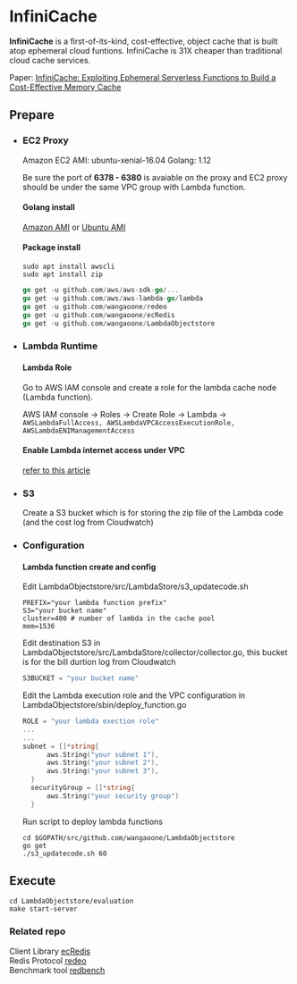 # InfiniCache

**InfiniCache** is a first-of-its-kind, cost-effective, object cache that is built atop ephemeral cloud funtions. InfiniCache is 31X cheaper than traditional cloud cache services. 

Paper: [InfiniCache: Exploiting Ephemeral Serverless Functions to Build a Cost-Effective Memory Cache](https://www.usenix.org/conference/fast20/presentation/wang-ao)

## Prepare
- ### EC2 Proxy

  Amazon EC2 AMI: ubuntu-xenial-16.04
  Golang: 1.12

  Be sure the port of **6378 - 6380** is avaiable on the proxy and EC2 proxy should be under the same VPC group with Lambda function.

  #### Golang install

  [Amazon AMI](https://hackernoon.com/deploying-a-go-application-on-aws-ec2-76390c09c2c5) or [Ubuntu AMI](https://tecadmin.net/install-go-on-ubuntu/)  

  #### Package install

  ```shell
  sudo apt install awscli
  sudo apt install zip
  ```

  ```go
  go get -u github.com/aws/aws-sdk-go/...
  go get -u github.com/aws/aws-lambda-go/lambda
  go get -u github.com/wangaoone/redeo
  go get -u github.com/wangaoone/ecRedis
  go get -u github.com/wangaoone/LambdaObjectstore
  ```

- ### Lambda Runtime

  #### Lambda Role

  Go to AWS IAM console and create a role for the lambda cache node (Lambda function).

  AWS IAM console -> Roles -> Create Role -> Lambda -> `AWSLambdaFullAccess, AWSLambdaVPCAccessExecutionRole, AWSLambdaENIManagementAccess`

  #### Enable Lambda internet access under VPC

  [refer to this article](https://aws.amazon.com/premiumsupport/knowledge-center/internet-access-lambda-function/)

- ### S3

  Create a S3 bucket which is for storing the zip file of the Lambda code (and the cost log from Cloudwatch)

- ### Configuration

  #### Lambda function create and config

  Edit LambdaObjectstore/src/LambdaStore/s3_updatecode.sh

  ```shell
  PREFIX="your lambda function prefix"
  S3="your bucket name"
  cluster=400 # number of lambda in the cache pool
  mem=1536
  ```

  Edit destination S3 in LambdaObjectstore/src/LambdaStore/collector/collector.go, this bucket is for the bill durtion log from Cloudwatch

  ```go
  S3BUCKET = "your bucket name"
  ```

  Edit the Lambda execution role and the VPC configuration in LambdaObjectstore/sbin/deploy_function.go

  ```go
  ROLE = "your lambda exection role"
  ...
  ...
  subnet = []*string{
  		aws.String("your subnet 1"),
  		aws.String("your subnet 2"),
  		aws.String("your subnet 3"),
  	}
  	securityGroup = []*string{
  		aws.String("your security group")
  	}
  ```

  Run script to deploy lambda functions

  ```shell
  cd $GOPATH/src/github.com/wangaoone/LambdaObjectstore
  go get
  ./s3_updatecode.sh 60
  ```

## Execute

```
cd LambdaObjectstore/evaluation
make start-server
```

### Related repo

Client Library [ecRedis](https://github.com/wangaoone/ecRedis)  
Redis Protocol [redeo](https://github.com/wangaoone/redeo)  
Benchmark tool [redbench](https://github.com/wangaoone/redbench)